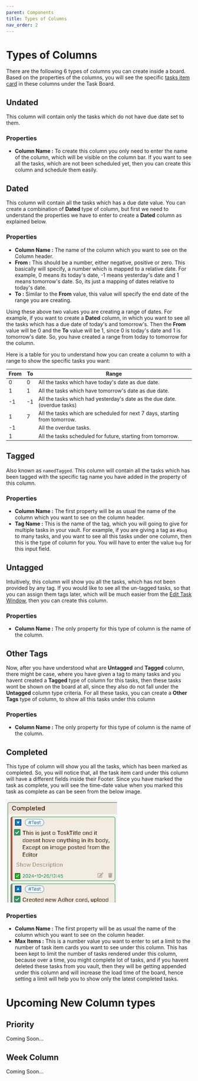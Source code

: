 ```yaml
---
parent: Components
title: Types of Columns
nav_order: 2
---
```


# Types of Columns

There are the following 6 types of columns you can create inside a board. Based on the properties of the columns, you will see the specific [tasks item card](./Task_Item_Card.md) in these columns under the Task Board.

## Undated

This column will contain only the tasks which do not have due date set to them.

### Properties

- **Column Name :** To create this column you only need to enter the name of the column, which will be visible on the column bar. If you want to see all the tasks, which are not been scheduled yet, then you can create this column and schedule them easily.

## Dated

This column will contain all the tasks which has a due date value. You can create a combination of **Dated** type of column, but first we need to understand the properties we have to enter to create a **Dated** column as explained below.

### Properties

- **Column Name :** The name of the column which you want to see on the Column header.
- **From :** This should be a number, either negative, positive or zero. This basically will specify, a number which is mapped to a relative date. For example, 0 means its today's date, -1 means yesterday's date and 1 means tomorrow's date. So, its just a mapping of dates relative to today's date.
- **To :** Similar to the **From** value, this value will specify the end date of the range you are creating.

Using these above two values you are creating a range of dates. For example, if you want to create a **Dated** column, in which you want to see all the tasks which has a due date of today's and tomorrow's. Then the **From** value will be 0 and the **To** value will be 1, since 0 is today's date and 1 is tomorrow's date. So, you have created a range from today to tomorrow for the column.

Here is a table for you to understand how you can create a column to with a range to show the specific tasks you want:

| From | To  | Range                                                                      |
| ---- | --- | -------------------------------------------------------------------------- |
| 0    | 0   | All the tasks which have today's date as due date.                         |
| 1    | 1   | All the tasks which have tomorrow's date as due date.                      |
| -1   | -1  | All the tasks which had yesterday's date as the due date. (overdue tasks)  |
| 1    | 7   | All the tasks which are scheduled for next 7 days, starting from tomorrow. |
| -1   |     | All the overdue tasks.                                                     |
| 1    |     | All the tasks scheduled for future, starting from tomorrow.                |

## Tagged

Also known as `namedTagged`. This column will contain all the tasks which has been tagged with the specific tag name you have added in the property of this column.

### Properties

- **Column Name :** The first property will be as usual the name of the column which you want to see on the column header.
- **Tag Name :** This is the name of the tag, which you will going to give for multiple tasks in your vault. For example, if you are giving a tag as `#bug` to many tasks, and you want to see all this tasks under one column, then this is the type of column for you. You will have to enter the value `bug` for this input field.

## Untagged

Intuitively, this column will show you all the tasks, which has not been provided by any tag. If you would like to see all the un-tagged tasks, so that you can assign them tags later, which will be much easier from the [Edit Task Window](./EditTaskWindow.md), then you can create this column.

### Properties

- **Column Name :** The only property for this type of column is the name of the column.

## Other Tags

Now, after you have understood what are **Untagged** and **Tagged** column, there might be case, where you have given a tag to many tasks and you havent created a **Tagged** type of column for this tasks, then these tasks wont be shown on the board at all, since they also do not fall under the **Untagged** column type criteria. For all these tasks, you can create a **Other Tags** type of column, to show all this tasks under this column

### Properties

- **Column Name :** The only property for this type of column is the name of the column.

## Completed

This type of column will show you all the tasks, which has been marked as completed. So, you will notice that, all the task item card under this column will have a different fields inside their Footer. Since you have marked the task as complete, you will see the time-date value when you marked this task as complete as can be seen from the below image.

![CompletedtaskUnderCompletedColumn](../../assets/CompletedtaskUnderCompletedColumn.png)

### Properties

- **Column Name :** The first property will be as usual the name of the column which you want to see on the column header.
- **Max Items :** This is a number value you want to enter to set a limit to the number of task item cards you want to see under this column. This has been kept to limit the number of tasks rendered under this column, because over a time, you might complete lot of tasks, and if you havent deleted these tasks from you vault, then they will be getting appended under this column and will increase the load time of the board, hence setting a limit will help you to show only the latest completed tasks.

# Upcoming New Column types

## Priority

Coming Soon...

## Week Column

Coming Soon...
